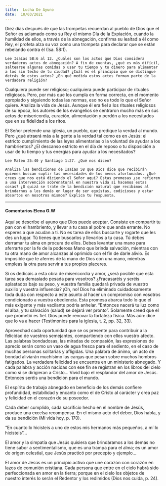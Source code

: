 ```yaml
---
title:  Lucha De Ayuno 
date:  10/03/2021
---
```


Diez días después de que las trompetas recuerdan al pueblo de Dios que el Señor es aclamado como su Rey el mismo Día de la Expiación, cuando la humildad de ellos, a través de la abnegación, confirma su lealtad a él como Rey, el profeta alza su voz como una trompeta para declarar que se están rebelando contra él (Isa. 58:1).

`Lee Isaías 58:6 al 12. ¿Cuáles son los actos que Dios considera verdaderos actos de abnegación? A fin de cuentas, ¿qué es más difícil, saltearse algunas comidas o usar tu tiempo y tu dinero para alimentar a los sin techo de tu ciudad? ¿Cuál es el principio que se distingue detrás de estos actos? ¿En qué medida estos actos forman parte de la verdadera religión?`

Cualquiera puede ser religioso; cualquiera puede participar de rituales religiosos. Pero, por más que los cumpla en forma correcta, en el momento apropiado y siguiendo todas las normas, eso no es todo lo que el Señor quiere. Analiza la vida de Jesús. Aunque él era fiel a los rituales religiosos de su época, los autores de los evangelios se centraron mucho más en sus actos de misericordia, curación, alimentación y perdón a los necesitados que en su fidelidad a los ritos.

El Señor pretende una iglesia, un pueblo, que predique la verdad al mundo. Pero ¿qué atraerá más a la gente a la verdad tal como es en Jesús: el estricto cumplimiento de las leyes alimentarias o la voluntad de ayudar a los hambrientos? ¿El descanso estricto en el día de reposo o tu disposición a usar de tu tiempo y tus energías para ayudar a los necesitados?

`Lee Mateo 25:40 y Santiago 1:27. ¿Qué nos dicen?`

`Analiza las bendiciones de Isaías 58 que Dios dice que recibirán quienes buscan suplir las necesidades de los menos afortunados. ¿Qué crees que nos está diciendo el Señor aquí? Estas promesas ¿se refieren a una intervención sobrenatural en nuestra vida si hacemos estas cosas? ¿O quizá se trate de la bendición natural que recibimos al brindarnos a los demás en lugar de ser egoístas, codiciosos y estar absortos en nosotros mismos? Explica tu respuesta.`

---

#### Comentarios Elena G.W

Aquí se describe el ayuno que Dios puede aceptar. Consiste en compartir tu pan con el hambriento, y llevar a tu casa al pobre que anda errante. No esperes a que acudan a ti. No es tarea de ellos buscarte y rogarte que les des un lugar. Tú tienes que buscarlos y llevarlos a tu casa. Tú debes derramar tu alma en procura de ellos. Debes levantar una mano para aferrarte por la fe de la poderosa Mano que brinda salvación, mientras con tu otra mano de amor alcanzas al oprimido con el fin de darle alivio. Es imposible que te aferres de la mano de Dios con una mano, mientras empleas la otra para servir a tus propios placeres.

Si os dedicáis a esta obra de misericordia y amor, ¿será posible que esta tarea sea demasiado pesada para vosotros? ¿Fracasaréis y seréis aplastados bajo su peso, y vuestra familia quedará privada de vuestro auxilio y vuestra influencia? ¡Oh, no! Dios ha eliminado cuidadosamente toda duda con respecto a este asunto al hacer un compromiso con vosotros condicionado a vuestra obediencia. Esta promesa abarca todo lo que el más exigente y más vacilante podría anhelar. “Entonces nacerá tu luz como el alba, y tu salvación (salud) se dejará ver pronto”. Solamente creed que el que prometió es fiel. Dios puede renovar la fortaleza física. Más aún: dice que lo va a hacer (Testimonios para la iglesia, t. 2, pp. 32, 33).

Aprovechad cada oportunidad que se os presente para contribuir a la felicidad de vuestros semejantes, compartiendo con ellos vuestro afecto. Las palabras bondadosas, las miradas de compasión, las expresiones de aprecio serán como un vaso de agua fresca para el sediento, en el caso de muchas personas solitarias y afligidas. Una palabra de ánimo, un acto de bondad aliviarán muchísimo las cargas que pesan sobre muchos hombros fatigados. La verdadera felicidad se encuentra en un ministerio abnegado. Y cada palabra y acción nacidas con ese fin se registran en los libros del cielo como si se dirigieran a Cristo… Vivid bajo el resplandor del amor de Jesús. Entonces seréis una bendición para el mundo.

El espíritu de trabajo abnegado en beneficio de los demás confiere profundidad, estabilidad y encanto como el de Cristo al carácter y crea paz y felicidad en el corazón de su poseedor.

Cada deber cumplido, cada sacrificio hecho en el nombre de Jesús, produce una excelsa recompensa. En el mismo acto del deber, Dios habla, y da su bendición (Mi vida hoy, p. 170).

“En cuanto lo hicisteis a uno de estos mis hermanos más pequeños, a mí lo hicisteis”…

El amor y la simpatía que Jesús quisiera que brindáramos a los demás no tiene sabor a sentimentalismo, que es una trampa para el alma; es un amor de origen celestial, que Jesús practicó por precepto y ejemplo…

El amor de Jesús es un principio activo que une corazón con corazón en lazos de comunión cristiana. Cada persona que entre en el cielo habrá sido perfeccionada en amor en la tierra; porque en el cielo los objetos de nuestro interés lo serán el Redentor y los redimidos (Dios nos cuida, p. 24).